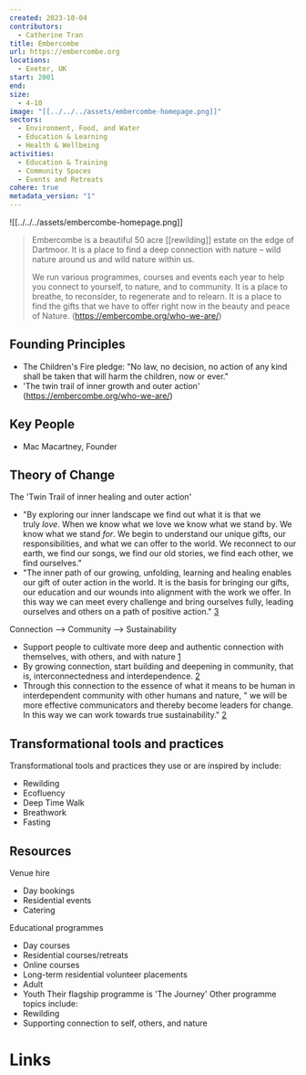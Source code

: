 ```yaml
---
created: 2023-10-04
contributors:
  - Catherine Tran
title: Embercombe
url: https://embercombe.org
locations:
  - Exeter, UK
start: 2001
end: 
size:
  - 4-10
image: "[[../../../assets/embercombe-homepage.png]]"
sectors:
  - Environment, Food, and Water
  - Education & Learning
  - Health & Wellbeing
activities:
  - Education & Training
  - Community Spaces
  - Events and Retreats
cohere: true
metadata_version: "1"
---
```

![[../../../assets/embercombe-homepage.png]]

> Embercombe is a beautiful 50 acre [[rewilding]] estate on the edge of Dartmoor. It is a place to find a deep connection with nature – wild nature around us and wild nature within us.
>
> We run various programmes, courses and events each year to help you connect to yourself, to nature, and to community. It is a place to breathe, to reconsider, to regenerate and to relearn. It is a place to find the gifts that we have to offer right now in the beauty and peace of Nature.
(https://embercombe.org/who-we-are/)

## Founding Principles

- The Children's Fire pledge: "No law, no decision, no action of any kind shall be taken that will harm the children, now or ever."
- 'The twin trail of inner growth and outer action'
(https://embercombe.org/who-we-are/)

## Key People

- Mac Macartney, Founder
## Theory of Change

The 'Twin Trail of inner healing and outer action'
- "By exploring our inner landscape we find out what it is that we truly _love_. When we know what we love we know what we stand by. We know what we stand _for_. We begin to understand our unique gifts, our responsibilities, and what we can offer to the world. We reconnect to our earth, we find our songs, we find our old stories, we find each other, we find ourselves."
- "The inner path of our growing, unfolding, learning and healing enables our gift of outer action in the world. It is the basis for bringing our gifts, our education and our wounds into alignment with the work we offer. In this way we can meet every challenge and bring ourselves fully, leading ourselves and others on a path of positive action." [3][3]

Connection --> Community --> Sustainability
- Support people to cultivate more deep and authentic connection with themselves, with others, and with nature [1][1]
- By growing connection, start building and deepening in community, that is, interconnectedness and interdependence. [2][2]
- Through this connection to the essence of what it means to be human in interdependent community with other humans and nature, " we will be more effective communicators and thereby become leaders for change. In this way we can work towards true sustainability." [2][2]

## Transformational tools and practices

Transformational tools and practices they use or are inspired by include:
- Rewilding
- Ecofluency
- Deep Time Walk
- Breathwork
- Fasting

## Resources

Venue hire 
- Day bookings 
- Residential events
- Catering

Educational programmes 
- Day courses
- Residential courses/retreats
- Online courses
- Long-term residential volunteer placements
- Adult 
- Youth
Their flagship programme is 'The Journey'
Other programme topics include:
- Rewilding
- Supporting connection to self, others, and nature 
	
# Links
[1]: http://embercombe.org/connection/
[2]: http://embercombe.org/community/
[3]: http://embercombe.org/twin-trail/